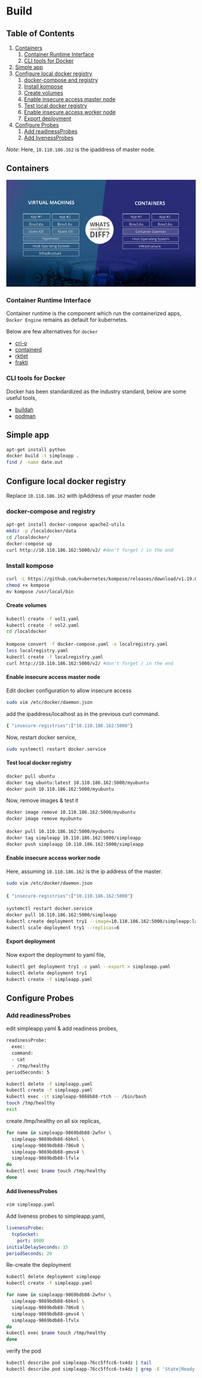 # Build

## Table of Contents

1. [Containers](#Containers)
   1. [Container Runtime Interface](#Container-Runtime-Interface)
   2. [CLI tools for Docker](#CLI-tools-for-Docker)
2. [Simple app](#simple-app)
3. [Configure local docker registry](#build-local-docker-registry)
   1. [docker-compose and registry](#docker-compose-and-registry)
   2. [Install kompose](#Install-kompose)
   3. [Create volumes](#Create-volumes)
   4. [Enable insecure access master node](#Enable-insecure-access-master-node)
   5. [Test local docker registry](#Test-local-docker-registry)
   6. [Enable insecure access worker node](#Enable-insecure-access-worker-node)
   7. [Export deployment](#Export-deployment)
4. [Configure Probes](#Configure-Probes)
   1. [Add readinessProbes](#Add-readinessProbes)
   2. [Add livenessProbes](#Add-livenessProbes)

_Note_: Here, `10.110.186.162` is the ipaddress of master node.

## Containers

![vmvscont](https://raw.githubusercontent.com/zillani/img/master/k8s-resources/vm-vs-container.jpg)

### Container Runtime Interface

Container runtime is the component which run the containerized apps, `Docker Engine` remains as default
for kubernetes.

Below are few alternatives for `docker`

- [cri-o](https://cri-o.io/)
- [containerd](https://containerd.io)
- [rktlet](https://github.com/kubernetes-retired/rktlet)
- [frakti](https://github.com/kubernetes/frakti)

### CLI tools for Docker

Docker has been standardized as the industry standard, below are some useful tools,

- [buildah](https://github.com/containers/buildah)
- [podman](https://podman.io/)

## Simple app

```bash
apt-get install python
docker build -t simpleapp .
find / -name date.out
```

## Configure local docker registry

Replace `10.110.186.162` with ipAddress of your master node

### docker-compose and registry

```bash
apt-get install docker-compose apache2-utils
mkdir -p /localdocker/data
cd /localdocker/
docker-compose up
curl http://10.110.186.162:5000/v2/ #don't forget / in the end
```

### Install kompose

```bash
curl -L https://github.com/kubernetes/kompose/releases/download/v1.19.0/kompose-linux-amd64 -o kompose
chmod +x kompose
mv kompose /usr/local/bin
```

#### Create volumes

```bash
kubectl create -f vol1.yaml
kubectl create -f vol2.yaml
cd /localdocker

kompose convert -f docker-compose.yaml -o localregistry.yaml
less localregistry.yaml
kubectl create -f localregistry.yaml
curl http://10.110.186.162:5000/v2/ #don't forget / in the end
```

#### Enable insecure access master node

Edit docker configuration to allow insecure access

```bash
sudo vim /etc/docker/daemon.json
```

add the ipaddress/localhost as in the previous curl command.

```bash
{ "insecure-registries":["10.110.186.162:5000"}
```

Now, restart docker service,

```bash
sudo systemctl restart docker.service
```

#### Test local docker registry

```bash
docker pull ubuntu
docker tag ubuntu:latest 10.110.186.162:5000/myubuntu
docker push 10.110.186.162:5000/myubuntu
```

Now, remove images & test it

```bash
docker image remove 10.110.186.162:5000/myubuntu
docker image remove myubuntu

docker pull 10.110.186.162:5000/myubuntu
docker tag simpleapp 10.110.186.162:5000/simpleapp
docker push simpleapp 10.110.186.162:5000/simpleapp
```

#### Enable insecure access worker node

Here, assuming `10.110.186.162` is the ip address of the master.

```bash
sudo vim /etc/docker/daemon.json

{ "insecure-registries":["10.110.186.162:5000"}

systemctl restart docker.service
docker pull 10.110.186.162:5000/simpleapp
kubectl create deployment try1 --image=10.110.186.162:5000/simpleapp:latest
kubectl scale deployment try1 --replicas=6

```

#### Export deployment

Now export the deployment to yaml file,

```bash
kubectl get deployment try1 -o yaml --export > simpleapp.yaml
kubectl delete deployment try1
kubectl create -f simpleapp.yaml
```

## Configure Probes

### Add readinessProbes

edit simpleapp.yaml & add readiness probes,

```bash
readinessProbe:
  exec:
  command:
  - cat
  - /tmp/healthy
periodSeconds: 5
```

```bash
kubectl delete -f simpleapp.yaml
kubectl create -f simpleapp.yaml
kubectl exec -it simpleapp-9868b88-rtch -- /bin/bash
touch /tmp/healthy
exit
```

create /tmp/healthy on all six replicas,

```bash
for name in simpleapp-9869bdb88-2wfnr \
  simpleapp-9869bdb88-6bknl \
  simpleapp-9869bdb88-786v8 \
  simpleapp-9869bdb88-gmvs4 \
  simpleapp-9869bdb88-lfvlx
do
kubectl exec $name touch /tmp/healthy
done
```

#### Add livenessProbes

```bash
vim simpleapp.yaml
```

Add liveness probes to simpleapp.yaml,

```yaml
livenessProbe:
  tcpSocket:
    port: 8080
initialDelaySeconds: 15
periodSeconds: 20
```

Re-create the deployment

```bash
kubectl delete deployment simpleapp
kubectl create -f simpleapp.yaml
```

```bash
for name in simpleapp-9869bdb88-2wfnr \
  simpleapp-9869bdb88-6bknl \
  simpleapp-9869bdb88-786v8 \
  simpleapp-9869bdb88-gmvs4 \
  simpleapp-9869bdb88-lfvlx
do
kubectl exec $name touch /tmp/healthy
done
```

verify the pod

```bash
kubectl describe pod simpleapp-76cc5ffcc6-tx4dz | tail
kubectl describe pod simpleapp-76cc5ffcc6-tx4dz | grep -E 'State|Ready'
```

